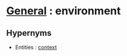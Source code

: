 # [General][1] : environment

## Hypernyms

  - Entities : [context](../../The_Basics/Entities/context.md)

[1]: README.md

